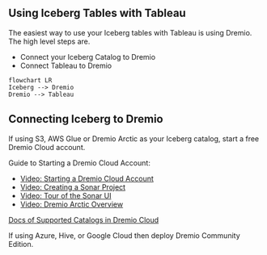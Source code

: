 ## Using Iceberg Tables with Tableau

The easiest way to use your Iceberg tables with Tableau is using Dremio. The high level steps are.
- Connect your Iceberg Catalog to Dremio
- Connect Tableau to Dremio

```mermaid
flowchart LR
Iceberg --> Dremio
Dremio --> Tableau
```

## Connecting Iceberg to Dremio

If using S3, AWS Glue or Dremio Arctic as your Iceberg catalog, start a free Dremio Cloud account.

Guide to Starting a Dremio Cloud Account:
- [Video: Starting a Dremio Cloud Account](https://www.youtube.com/watch?v=hOwZLvOPhFo)
- [Video: Creating a Sonar Project](https://www.youtube.com/watch?v=njC2X71JLHM)
- [Video: Tour of the Sonar UI](https://www.youtube.com/watch?v=SNGIjQ-rzv0)
- [Video: Dremio Arctic Overview](https://www.youtube.com/watch?v=Z19iRHlXtIU)

[Docs of Supported Catalogs in Dremio Cloud](https://docs.dremio.com/cloud/supported-data-formats/iceberg/)

If using Azure, Hive, or Google Cloud then deploy Dremio Community Edition.
